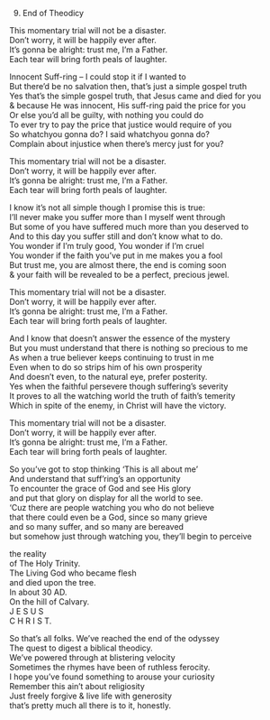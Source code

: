 9. End of Theodicy  
  
This momentary trial will not be a disaster.  
Don’t worry, it will be happily ever after.  
It’s gonna be alright: trust me, I’m a Father.  
Each tear will bring forth peals of laughter.  
  
Innocent Suff-ring – I could stop it if I wanted to  
But there’d be no salvation then, that’s just a simple gospel truth  
Yes that’s the simple gospel truth, that Jesus came and died for you  
& because He was innocent, His suff-ring paid the price for you  
Or else you’d all be guilty, with nothing you could do  
To ever try to pay the price that justice would require of you  
So whatchyou gonna do? I said whatchyou gonna do?  
Complain about injustice when there’s mercy just for you?  
  
This momentary trial will not be a disaster.  
Don’t worry, it will be happily ever after.  
It’s gonna be alright: trust me, I’m a Father.  
Each tear will bring forth peals of laughter.  
  
I know it’s not all simple though I promise this is true:  
I’ll never make you suffer more than I myself went through  
But some of you have suffered much more than you deserved to  
And to this day you suffer still and don’t know what to do.  
You wonder if I’m truly good, You wonder if I’m cruel  
You wonder if the faith you’ve put in me makes you a fool  
But trust me, you are almost there, the end is coming soon  
& your faith will be revealed to be a perfect, precious jewel.  
  
This momentary trial will not be a disaster.  
Don’t worry, it will be happily ever after.  
It’s gonna be alright: trust me, I’m a Father.  
Each tear will bring forth peals of laughter.  
  
And I know that doesn’t answer the essence of the mystery  
But you must understand that there is nothing so precious to me  
As when a true believer keeps continuing to trust in me  
Even when to do so strips him of his own prosperity  
And doesn’t even, to the natural eye, prefer posterity.  
Yes when the faithful persevere though suffering’s severity  
It proves to all the watching world the truth of faith’s temerity  
Which in spite of the enemy, in Christ will have the victory.  
  
This momentary trial will not be a disaster.  
Don’t worry, it will be happily ever after.  
It’s gonna be alright: trust me, I’m a Father.  
Each tear will bring forth peals of laughter.  
  
So you’ve got to stop thinking ‘This is all about me’  
And understand that suff’ring’s an opportunity  
To encounter the grace of God and see His glory  
and put that glory on display for all the world to see.  
‘Cuz there are people watching you who do not believe  
that there could even be a God, since so many grieve  
and so many suffer, and so many are bereaved  
but somehow just through watching you, they’ll begin to perceive  
  
the reality  
of The Holy Trinity.  
The Living God who became flesh  
and died upon the tree.  
In about 30 AD.  
On the hill of Calvary.  
J E S U S  
C H R I S T.  
  
So that’s all folks. We’ve reached the end of the odyssey  
The quest to digest a biblical theodicy.  
We’ve powered through at blistering velocity  
Sometimes the rhymes have been of ruthless ferocity.  
I hope you’ve found something to arouse your curiosity  
Remember this ain’t about religiosity  
Just freely forgive & live life with generosity  
that’s pretty much all there is to it, honestly.  
